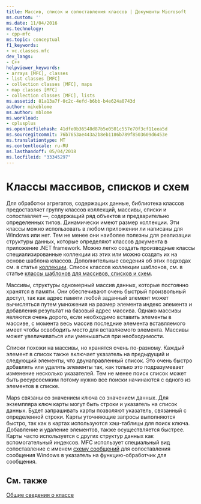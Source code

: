 ```yaml
---
title: Массив, список и сопоставления классов | Документы Microsoft
ms.custom: ''
ms.date: 11/04/2016
ms.technology:
- cpp-mfc
ms.topic: conceptual
f1_keywords:
- vc.classes.mfc
dev_langs:
- C++
helpviewer_keywords:
- arrays [MFC], classes
- list classes [MFC]
- collection classes [MFC], maps
- map classes [MFC]
- collection classes [MFC], lists
ms.assetid: 81a13a7f-0c2c-4efd-b6bb-b4e624a0743d
author: mikeblome
ms.author: mblome
ms.workload:
- cplusplus
ms.openlocfilehash: 41dfe0b36548d87b5e0501c557e70f3cf11eea5d
ms.sourcegitcommit: 76b7653ae443a2b8eb1186b789f8503609d6453e
ms.translationtype: MT
ms.contentlocale: ru-RU
ms.lasthandoff: 05/04/2018
ms.locfileid: "33345297"
---
```

# <a name="array-list-and-map-classes"></a>Классы массивов, списков и схем
Для обработки агрегатов, содержащих данные, библиотека классов предоставляет группу классов коллекций, массивы, списки и сопоставляет —, содержащий ряд объектов и предварительно определенных типов. Динамически имеют размер коллекции. Эти классы можно использовать в любом приложении ли написаны для Windows или нет. Тем не менее они наиболее полезны для реализации структуры данных, которые определяют классов документа в приложение .NET framework. Можно легко создать производные классы специализированные коллекции из этих или можно создать их на основе шаблона классов. Дополнительные сведения об этих подходах см. в статье [коллекции](../mfc/collections.md). Список классов коллекции шаблонов, см. в статье [классы шаблонов для массивов, списков и схем](../mfc/template-classes-for-arrays-lists-and-maps.md).  
  
 Массивы, структуры одномерный массив данных, которые постоянно хранятся в памяти. Они обеспечивают очень быстрый произвольный доступ, так как адрес памяти любой заданный элемент может вычисляться путем умножения на размер элемента индекс элемента и добавления результат на базовый адрес массива. Однако массивы являются очень дорого, если необходимо вставить элементы в массиве, с момента весь массив последние элемента вставляемого имеет чтобы освободить место для вставляемого элемента. Массивы может увеличиваться или уменьшаться при необходимости.  
  
 Списки похожи на массивы, но хранятся очень по-разному. Каждый элемент в список также включает указатель на предыдущий и следующий элементы, что двунаправленный список. Это очень быстро добавлять или удалять элементы так, как только это подразумевает изменение несколько указателей. Тем не менее поиск список может быть ресурсоемким потому нужно все поиски начинаются с одного из элементов в списке.  
  
 Maps связаны со значением ключа со значением данных. Для экземпляра ключ карты могут быть строки и указатель на список данных. Будет запрашивать карты позволяют указатель, связанный с определенной строки. Карты уточняющие запросы выполняются быстро, так как в картах используются хэш-таблицы для поиск ключа. Добавление и удаление элементов, также осуществляется быстрее. Карты часто используется с других структур данных как вспомогательный индексов. MFC использует специальный вид сопоставление с именем [схему сообщений](../mfc/mapping-messages.md) для сопоставления сообщения Windows в указатель на функцию-обработчик для сообщения.  
  
## <a name="see-also"></a>См. также  
 [Общие сведения о классе](../mfc/class-library-overview.md)

